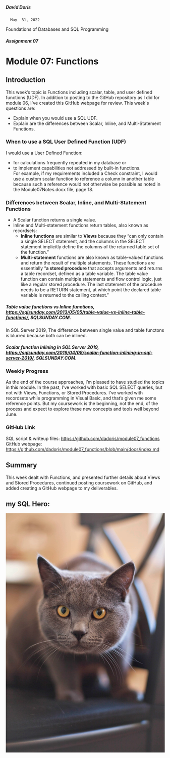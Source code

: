 ##### David Doris
      May  31, 2022
 Foundations of Databases and SQL Programming
##### Assignment 07


# Module 07: Functions
## Introduction
This week’s topic is Functions including scalar, table, and user defined functions (UDF).  In addition to posting to the GitHub repository as I did for module 06, I've  created this GitHub webpage for review.  This week's questions are: 
- Explain when you would use a SQL UDF.
- Explain are the differences between Scalar, Inline, and Multi-Statement Functions.

### When to use a SQL User Defined Function (UDF)
I would use a User Defined Function: 
- for calculations frequently repeated in my database or 
- to implement capabilities not addressed by built-in functions.  
For example, if my requirements included a Check constraint, I would use a custom scalar function to reference a column in another table because such a reference would not otherwise be possible as noted in the Module07Notes.docx file, page 18.

### Differences between Scalar, Inline, and Multi-Statement Functions
- A Scalar function returns a single value.
- Inline and Multi-statement functions return tables, also known as recordsets:
  - **Inline functions** are similar to **Views** because they “can only contain a single SELECT statement, and the columns in the SELECT statement implicitly define the columns of the returned table set of the function.”
  - **Multi-statement** functions are also known as table-valued functions and return the result of multiple statements.  These functions are essentially “**a stored procedure** that accepts arguments and returns a table recordset, defined as a table variable. The table value function can contain multiple statements and flow control logic, just like a regular stored procedure. The last statement of the procedure needs to be a RETURN statement, at which point the declared table variable is returned to the calling context.” 
##### Table value functions vs Inline functions, https://sqlsunday.com/2013/05/05/table-value-vs-inline-table-functions/, SQLSUNDAY.COM. 
In SQL Server 2019, The difference between single value and table functons is blurred because both can be inlined. 
##### Scalar function inlining in SQL Server 2019, https://sqlsunday.com/2019/04/08/scalar-function-inlining-in-sql-server-2019/, SQLSUNDAY.COM.
  
### Weekly Progress 
As the end of the course approaches, I’m pleased to have studied the topics in this module.  In the past, I’ve worked with basic SQL SELECT queries, but not with Views, Functions, or Stored Procedures.  I’ve worked with recordsets while programming in Visual Basic, and that’s given me some reference points.  But my coursework is the beginning, not the end, of the process and expect to explore these new concepts and tools well beyond June. 

### GitHub Link
SQL script & writeup files: https://github.com/dadoris/module07_functions
GitHub webpage: https://github.com/dadoris/module07_functions/blob/main/docs/index.md

## Summary 
This week dealt with Functions, and presented further details about Views and Stored Procedures,  continued posting coursework on GitHub, and added creating a GitHub webpage to my deliverables.  

## my SQL Hero:
![this is my sql hero:](pexels-public-domain-pictures-68136.jpg)
